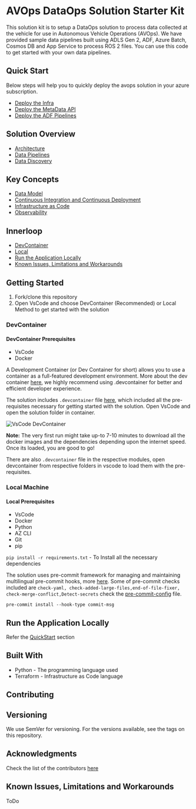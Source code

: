 # AVOps DataOps Solution Starter Kit

This solution kit is to setup a DataOps solution to process data collected at the vehicle for use in Autonomous Vehicle Operations (AVOps).
We have provided sample data pipelines built using ADLS Gen 2, ADF, Azure Batch, Cosmos DB and App Service to process ROS 2 files.
You can use this code to get started with your own data pipelines.

## Quick Start

Below steps will help you to quickly deploy the avops solution in your azure subscription.

* [Deploy the Infra](docs/QuickStart/CoreInfraStructure/CoreInfraStructureDeploy.md)
* [Deploy the MetaData API](docs/QuickStart/MetaDataAPI/MetaDataAPIDeploy.md)
* [Deploy the ADF Pipelines](docs/QuickStart/ADFPipelines/ADFPipelinesDeploy.md)

## Solution Overview

* [Architecture](docs/architecture.md)
* [Data Pipelines](docs/data-pipelines.md)
* [Data Discovery](docs/data-discovery.md)

## Key Concepts

* [Data Model](docs/data-model.md)
* [Continuous Integration and Continuous Deployment](docs/ci-cd.md)
* [Infrastructure as Code](docs/iac.md)
* [Observability](docs/observability.md)

## Innerloop

* [DevContainer](#devcontainer)
* [Local](#local-machine)
* [Run the Application Locally](#run-the-application-locally)
* [Known Issues, Limitations and Workarounds](#known-issues-limitations-and-workarounds)

## Getting Started

1. Fork/clone this repository
2. Open VsCode and choose DevContainer (Recommended) or Local Method to get started with the solution

### DevContainer

#### DevContainer Prerequisites

* VsCode
* Docker

A Development Container (or Dev Container for short) allows you to use a container as a full-featured development environment. More about the dev container [here](https://containers.dev/), we highly recommend using .devcontainer for better and efficient developer experience.

The solution includes `.devcontainer` file [here](.devcontainer/devcontainer.json), which included all the pre-requisites necessary for getting started with the solution. Open VsCode and open the solution folder in container. 

![VsCode DevContainer](https://code.visualstudio.com/assets/docs/devcontainers/tutorial/dev-containers-commands.png)

**Note:** The very first run might take up-to 7-10 minutes to download all the docker images and the dependencies depending upon the internet speed. Once its loaded, you are good to go!

There are also `.devcontainer` file in the respective modules, open devcontainer from respective folders in vscode to load them with the pre-requisites.

### Local Machine

#### Local Prerequisites

* VsCode
* Docker
* Python
* AZ CLI
* Git
* pip

`pip install -r requirements.txt` - To Install all the necessary dependencies

The solution uses pre-commit framework for managing and maintaining multilingual pre-commit hooks, more [here](https://pre-commit.com/). Some of pre-commit checks included are  `check-yaml, check-added-large-files,end-of-file-fixer, check-merge-conflict,Detect-secrets` check the [pre-commit-config](.pre-commit-config.yaml) file.

`pre-commit install --hook-type commit-msg`

## Run the Application Locally

Refer the [QuickStart](#getting-started) section

## Built With

* Python - The programming language used
* Terraform - Infrastructure as Code language

## Contributing

## Versioning

We use SemVer for versioning. For the versions available, see the tags on this repository.

## Acknowledgments

Check the list of the contributors [here](https://chrysalis.microsoft.com/assets/avops-dataops-foundation-data-management-for-autonomous-driving)

## Known Issues, Limitations and Workarounds

ToDo
